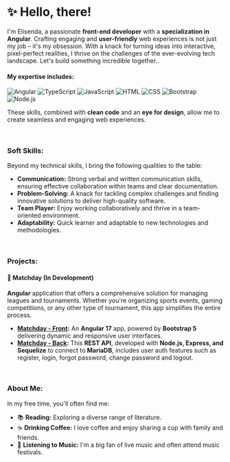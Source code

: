 

# ✨ Hello, there!
I'm Elisenda, a passionate **front-end developer** with a **specialization in Angular**. Crafting engaging and **user-friendly** web experiences is not just my job – it's my obsession. With a knack for turning ideas into interactive, pixel-perfect realities, I thrive on the challenges of the ever-evolving tech landscape. Let's build something incredible together..
  
#### My expertise includes:

![Angular](https://img.shields.io/badge/-Angular-red)
![TypeScript](https://img.shields.io/badge/-TypeScript-blue)
![JavaScript](https://img.shields.io/badge/-JavaScript-yellow)
![HTML](https://img.shields.io/badge/-HTML-orange)
![CSS](https://img.shields.io/badge/-CSS-blueviolet)
![Bootstrap](https://img.shields.io/badge/-Bootstrap-purple)
![Node.js](https://img.shields.io/badge/-Node.js-green)

These skills, combined with **clean code** and an **eye for design**, allow me to create seamless and engaging web experiences.

<br>

### Soft Skills:

Beyond my technical skills, I bring the following qualities to the table:

- **Communication:** Strong verbal and written communication skills, ensuring effective collaboration within teams and clear documentation.
- **Problem-Solving:** A knack for tackling complex challenges and finding innovative solutions to deliver high-quality software.
- **Team Player:** Enjoy working collaboratively and thrive in a team-oriented environment.
- **Adaptability:** Quick learner and adaptable to new technologies and methodologies.

<br>

### Projects:

#### 🌱 Matchday (In Development)

**Angular** application that offers a comprehensive solution for managing leagues and tournaments. Whether you're organizing sports events, gaming competitions, or any other type of tournament, this app simplifies the entire process.

- **[Matchday - Front](https://github.com/Elisenda-LV/matchday-frontend.git):** An **Angular 17** app, powered by **Bootstrap 5** delivering dynamic and responsive user interfaces.
- **[Matchday - Back](https://github.com/Elisenda-LV/matchday-backend.git):** This **REST API**, developed with **Node.js, Express, and Sequelize** to connect to **MariaDB**, includes user auth features such as register, login, forgot password, change password and logout.

<br>

###  About Me:

In my free time, you'll often find me:

- 📚 **Reading:** Exploring a diverse range of literature.
- ☕ **Drinking Coffee:** I love coffee and enjoy sharing a cup with family and friends.
- 🎸 **Listening to Music:** I'm a big fan of live music and often attend music festivals.







<!--
**Elisenda-LV/Elisenda-LV** is a ✨ _special_ ✨ repository because its `README.md` (this file) appears on your GitHub profile.

Here are some ideas to get you started:

- 🔭 I’m currently working on ...
- 🌱 I’m currently learning ...
- 👯 I’m looking to collaborate on ...
- 🤔 I’m looking for help with ...
- 💬 Ask me about ...
- 📫 How to reach me: ...
- 😄 Pronouns: ...
- ⚡ Fun fact: ...
-->
